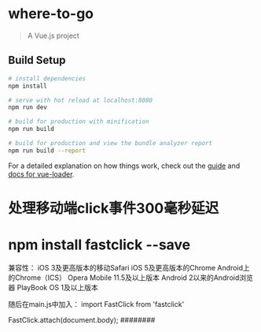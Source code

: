 # where-to-go

> A Vue.js project

## Build Setup

``` bash
# install dependencies
npm install

# serve with hot reload at localhost:8080
npm run dev

# build for production with minification
npm run build

# build for production and view the bundle analyzer report
npm run build --report
```

For a detailed explanation on how things work, check out the [guide](http://vuejs-templates.github.io/webpack/) and [docs for vue-loader](http://vuejs.github.io/vue-loader).

# 处理移动端click事件300毫秒延迟
# npm install fastclick --save

兼容性：
    iOS 3及更高版本的移动Safari
    iOS 5及更高版本的Chrome
    Android上的Chrome（ICS）
    Opera Mobile 11.5及以上版本
    Android 2以来的Android浏览器
    PlayBook OS 1及以上版本

随后在main.js中加入：
import FastClick from 'fastclick'

FastClick.attach(document.body);
########

